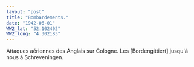 ```yaml
---
layout: "post"
title: "Bombardements."
date: "1942-06-01"
WW2_lat: "52.102402"
WW2_long: "4.302183"
---
```


Attaques aériennes des Anglais sur Cologne. Les [Bordengittiert] jusqu'à nous à Schreveningen.


<div class="histoire"></div>

<div class="commentaire"></div>